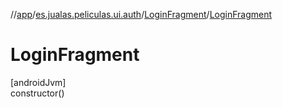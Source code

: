 //[app](../../../index.md)/[es.jualas.peliculas.ui.auth](../index.md)/[LoginFragment](index.md)/[LoginFragment](-login-fragment.md)

# LoginFragment

[androidJvm]\
constructor()
